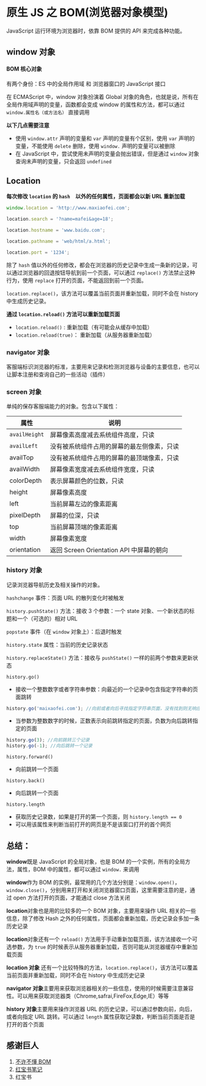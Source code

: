 # 原生 JS 之 BOM(浏览器对象模型)

JavaScript 运行环境为浏览器时，依靠 BOM 提供的 API 来完成各种功能。

## window 对象

#### BOM 核心对象

有两个身份：ES 中的全局作用域 和 浏览器窗口的 JavaScript 接口

在 ECMAScript 中，window 对象扮演着 Global 对象的角色，也就是说，所有在全局作用域声明的变量，函数都会变成 window 的属性和方法，都可以通过 `window.属性名（或方法名）` 直接调用

**以下几点需要注意**

- 使用 `window.attr` 声明的变量和 `var` 声明的变量有个区别，使用 `var` 声明的变量，不能使用 `delete` 删除，使用 `window.` 声明的变量可以被删除
- 在 JavaScript 中，尝试使用未声明的变量会抛出错误，但是通过 `window` 对象查询未声明的变量，只会返回 `undefined`

## Location

**每次修改 `location` 的 `hash`　以外的任何属性，页面都会以新 URL 重新加载**

```js
window.location = 'http://www.maxiaofei.com';

location.search = '?name=mafei&age=18';

location.hostname = 'www.baidu.com';

location.pathname = 'web/html/a.html';

location.port = '1234';
```

除了 `hash` 值以外的任何修改，都会在浏览器的历史记录中生成一条新的记录，可以通过浏览器的回退按钮导航到前一个页面，可以通过 `replace()` 方法禁止这种行为，使用 `replace` 打开的页面，不能返回到前一个页面。

`location.replace()`，该方法可以覆盖当前页面并重新加载，同时不会在 history 中生成历史记录。

**通过 `location.reload()` 方法可以重新加载页面**

- `location.reload()` : 重新加载（有可能会从缓存中加载）
- `location.reload(true)`： 重新加载（从服务器重新加载）

### navigator 对象

客服端标识浏览器的标准，主要用来记录和检测浏览器与设备的主要信息，也可以让脚本注册和查询自己的一些活动（插件）

### screen 对象

单纯的保存客服端能力的对象。包含以下属性：

| 属性          | 说明                                       |
| ------------- | ------------------------------------------ |
| `availHeight` | 屏幕像素高度减去系统组件高度，只读         |
| `availLeft`   | 没有被系统组件占用的屏幕的最左侧像素，只读 |
| availTop      | 没有被系统组件占用的屏幕的最顶端像素，只读 |
| availWidth    | 屏幕像素宽度减去系统组件宽度，只读         |
| colorDepth    | 表示屏幕颜色的位数，只读                   |
| height        | 屏幕像素高度                               |
| left          | 当前屏幕左边的像素距离                     |
| pixelDepth    | 屏幕的位深，只读                           |
| top           | 当前屏幕顶端的像素距离                     |
| width         | 屏幕像素宽度                               |
| orientation   | 返回 Screen Orientation API 中屏幕的朝向   |

### history 对象

记录浏览器导航历史及相关操作的对象。

`hashchange` 事件：页面 URL 的散列变化时被触发

`history.pushState()` 方法：接收 3 个参数：一个 state 对象、一个新状态的标题和一个（可选的）相对 URL

`popstate` 事件（在 `window` 对象上）：后退时触发

`history.state` 属性：当前的历史记录状态

`history.replaceState()` 方法：接收与 `pushState()` 一样的前两个参数来更新状态

`history.go()`

- 接收一个整数数字或者字符串参数：向最近的一个记录中包含指定字符串的页面跳转

```js
history.go('maixaofei.com'); //向前或者向后寻找指定字符串页面，没有找到则无响应
```

- 当参数为整数数字的时候，正数表示向前跳转指定的页面，负数为向后跳转指定的页面

```js
history.go(3); //向前跳转三个记录
history.go(-1); //向后跳转一个记录
```

`history.forward()`

- 向前跳转一个页面

`history.back()`

- 向后跳转一个页面

`history.length`

- 获取历史记录数，如果是打开的第一个页面，则 `history.length == 0`
- 可以用该属性来判断当前打开的网页是不是该窗口打开的首个网页

## 总结：

**window**既是 JavaScript 的全局对象，也是 BOM 的一个实例，所有的全局方法，属性，BOM 中的属性，都可以通过 `window.` 来调用

**window**作为 BOM 的实例，最常用的几个方法分别是：`window.open()`，`window.close()`，分别用来打开和关闭浏览器窗口页面，这里需要注意的是，通过 open 方法打开的页面，才能通过 close 方法关闭

**location**对象也是用的比较多的一个 BOM 对象，主要用来操作 URL 相关的一些信息，除了修改 Hash 之外的任何属性，页面都会重新加载，历史记录会多加一条历史记录

**location**对象还有一个 `reload()` 方法用于手动重新加载页面，该方法接收一个可选参数，为 `true` 的时候表示从服务器重新加载，否则可能从浏览器缓存中重新加载页面

**location 对象** 还有一个比较特殊的方法，`location.replace()`，该方法可以覆盖当前页面并重新加载，同时不会在 history 中生成历史记录

**navigator 对象**主要用来获取浏览器相关的一些信息，使用的时候需要注意兼容性。可以用来获取浏览器类（Chrome,safrai,FireFox,Edge,IE）等等

**history 对象**主要用来操作浏览器 URL 的历史记录，可以通过参数向前，向后，或者向指定 URL 跳转。可以通过 `length` 属性获取记录数，判断当前页面是否是打开的首个页面

## 感谢巨人

1. [不许不懂 BOM](https://juejin.cn/post/6863995537063215112)
2. [红宝书笔记](https://juejin.cn/post/6923112227012608014)
3. 红宝书
